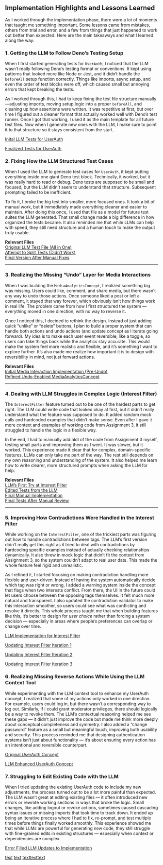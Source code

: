 ## Implementation Highlights and Lessons Learned

As I worked through the implementation phase, there were a lot of moments that taught me something important. Some lessons came from mistakes, others from trial and error, and a few from things that just happened to work out better than expected. Here are the main takeaways and what I learned along the way.

### 1. Getting the LLM to Follow Deno’s Testing Setup

When I first started generating tests for `UserAuth`, I noticed that the LLM wasn’t really following Deno’s testing format or conventions. It kept using patterns that looked more like Node or Jest, and it didn’t handle the `beforeAll` setup function correctly. Things like imports, async setup, and even the order of test blocks were off, which caused small but annoying errors that kept breaking the tests.

As I worked through this, I had to keep fixing the test file structure manually—adjusting imports, moving setup logic into a proper `beforeAll`, and cleaning up how assertions were written. It was repetitive at first, but over time I figured out a cleaner format that actually worked well with Deno’s test runner. Once I got that working, I used it as the main template for all future test files. Now when I generate new ones with the LLM, I make sure to point it to that structure so it stays consistent from the start.

[Inital LLM Tests for UserAuth](../context/design/concepts/UserAuth/testing.md/steps/response.1ea50adf.md)

[Finalized Tests for UserAuth](../context/src/concepts/UserAuth/UserAuthConcept.test.ts/20251016_222514.3737bd87.md)

### 2. Fixing How the LLM Structured Test Cases

When I used the LLM to generate test cases for `UserAuth`, it kept putting everything inside one giant Deno test block. Technically, it worked, but it was really hard to read or debug. Deno tests are supposed to be small and focused, but the LLM didn’t seem to understand that structure. Subsequent prompting failed to be inefficient.

To fix it, I broke the big test into smaller, more focused ones. It took a bit of manual work, but it immediately made everything cleaner and easier to maintain. After doing this once, I used that file as a model for future test suites the LLM generated. That small change made a big difference in how organized the tests became. It also reminded me that while LLMs can help with speed, they still need structure and a human touch to make the output truly usable.

**Relevant Files**  
[Original LLM Test File (All in One)](../context/design/concepts/UserAuth/testing.md/steps/response.1ea50adf.md)  
[Attempt to Split Tests (Didn’t Work)](../context/design/concepts/UserAuth/testing.md/steps/response.f3ddd315.md)  
[Final Version After Manual Fixes](../context/src/concepts/UserAuth/UserAuthConcept.test.ts/20251016_222514.3737bd87.md)

---

### 3. Realizing the Missing “Undo” Layer for Media Interactions

When I was building the `MediaAnalyticsConcept`, I realized something big was missing. Users could like, comment, and share media, but there wasn’t any way to undo those actions. Once someone liked a post or left a comment, it stayed that way forever, which obviously isn’t how things work in real life. The problem came from how I first structured the system — everything moved in one direction, with no way to reverse it.

Once I noticed this, I decided to rethink the design. Instead of just adding quick “unlike” or “delete” buttons, I plan to build a proper system that can handle both actions and undo actions (and update concept as I iterate going forward). My idea is to make each user event reversible, like a toggle, so users can take things back while the analytics stay accurate. This would make the system feel more realistic and flexible, and it’s something I want to explore further. It’s also made me realize how important it is to design with reversibility in mind, not just forward actions.

**Relevant Files**  
[Initial Media Interaction Implementation (Pre-Undo)](../context/design/concepts/MediaAnalytics/implementation.md/steps/response.5d7a1948.md)  
[Refined Undo-Enabled MediaAnalyticsConcept](../context/src/concepts/MediaAnalytics/MediaAnalyticsConcept.ts/20251017_154321.dfe1aa4a.md)

---

### 4. Dealing with LLM Struggles in Complex Logic (Interest Filter)

The `InterestFilter` feature turned out to be one of the hardest parts to get right. The LLM could write code that looked okay at first, but it didn’t really understand what the feature was supposed to do. It added random mock calls and hardcoded examples that didn’t make sense. Even after I gave it more context and examples of working code from Assignment 3, it still struggled to handle the logic in a flexible way.

In the end, I had to manually add alot of the code from Assignment 3 myself, testing small parts and improving them as I went. It was slower, but it worked. This experience made it clear that for complex, domain-specific features, LLMs can only take me part of the way. The rest still depends on my own reasoning and understanding of the system. It also helped me learn how to write clearer, more structured prompts when asking the LLM for help.

**Relevant Files**  
[LLM’s First Try at Interest Filter](../context/design/concepts/InterestFilter/implementation.md/steps/response.c3d630d9.md)  
[Edited Tests from the LLM](../context/design/concepts/InterestFilter/testing.md/steps/response.c3d630d9.md)  
[Final Manual Implementation](../context/src/concepts/InterestFilter/InterestFilterConcept.ts/20251017_221020.7d4758bd.md)  
[Final Tests After Manual Review](../context/src/concepts/InterestFilter/InterestFilterConcept.test.ts/20251017_221027.ebe744e9.md)

--- 

### 5. Improving How Contradictions Were Handled in the Interest Filter

While working on the `InterestFilter`, one of the trickiest parts was figuring out how to handle contradictions between tags. The LLM’s first version didn’t really get this right as it tried to deal with contradictions by hardcoding specific examples instead of actually checking relationships dynamically. It also threw in mock logic that didn’t fit the context from Assignment 3, so the system couldn’t adapt to real user data. This made the whole feature feel rigid and unrealistic.

As I refined it, I started focusing on making contradiction handling more flexible and user-driven. Instead of having the system automatically decide which tag was right or wrong, I added a warning system inside the concept that flags when two interests conflict. From there, the UI in the future could let users choose between the opposing tags themselves. It felt much more natural and transparent. I also updated the contradiction validator to make this interaction smoother, so users could see what was conflicting and resolve it directly. This whole process taught me that when building features like this, it’s better to design for *user choice* rather than forcing a system decision — especially in areas where people’s preferences can overlap or change over time.

[LLM Implementation for Interest Filter](../../../context/design/concepts/InterestFilter/implementation.md/steps/response.c3d630d9.md)

[Updating Interest Filter Iteration 1](../../../context/src/concepts/InterestFilter/InterestFilterConcept.ts/20251017_210548.34c328ca.md)

[Updating Interest Filter Iteration 2](../../../context/src/concepts/InterestFilter/InterestFilterConcept.ts/20251017_215628.5e7ce4df.md)

[Updating Interest Filter Iteration 3](../../../context/src/concepts/InterestFilter/InterestFilterConcept.ts/20251017_221020.7d4758bd.md)

### 6. Realizing Missing Reverse Actions While Using the LLM Context Tool

While experimenting with the LLM context tool to enhance my UserAuth concept, I realized that some of my actions only worked in one direction. For example, users could log in, but there wasn’t a corresponding way to log out. Similarly, if I could grant moderator privileges, there should logically be a way to revoke them. The LLM’s contextual reasoning helped me see these gaps — it didn’t just improve the code but made me think more deeply about conceptual completeness and symmetry. I also added a “change password” feature as a small but meaningful touch, improving both usability and security. This process reminded me that designing authentication systems isn’t just about functionality — it’s about ensuring every action has an intentional and reversible counterpart.

[Original UserAuth Concept](../context/design/concepts/UserAuth/UserAuth.md/steps/_.40f860ec.md)

[LLM Enhanced UserAuth Concept](../context/design/concepts/UserAuth/UserAuth.md/steps/_.314e55a6.md)

### 7. Struggling to Edit Existing Code with the LLM

When I tried updating the existing UserAuth code to include my new adjustments, the process turned out to be a lot more painful than expected. The LLM wasn’t great at editing existing files — it often introduced new errors or rewrote working sections in ways that broke the logic. Small changes, like adding logout or revoke actions, sometimes caused cascading syntax issues or missing imports that took time to track down. It ended up being an iterative process where I had to fix, re-prompt, and test multiple times before things finally worked smoothly. This experience showed me that while LLMs are powerful for generating new code, they still struggle with fine-grained edits in existing structures — especially when context or dependencies are complex.

[Error Filled LLM Updates to Implementation](../context/design/concepts/UserAuth/implementation.md/steps/response.e5e3da79.md)

<!-- The following are snapshots of iterations of trying to fix the new errors -->

[text](../context/design/concepts/UserAuth/testing.md/steps/response.cd718cf8.md)
[text](../context/design/concepts/UserAuth/testing.md/steps/response.cedf9316.md)
[text](../context/design/concepts/UserAuth/testing.md/steps/response.e5e3da79.md)[text](../context/design/concepts/UserAuth/testing.md/steps/response.e8f94249.md)[text](../context/design/concepts/UserAuth/testing.md/steps/response.eea3a485.md)